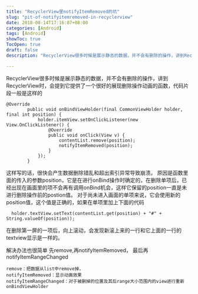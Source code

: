 ```yaml
---
title: "RecyclerView里notifyItemRemoved的坑"
slug: "pit-of-notifyitemremoved-in-recyclerview"
date: 2018-08-14T17:16:07+08:00
categories: [Android]
tags: [Android]
showToc: true
TocOpen: true
draft: false
description: "RecyclerView很多时候是展示静态的数据，并不会有删除的操作，讲到RecyclerView时，会提到它提供了一个很好的展现删除操作动"

---
```

                
RecyclerView很多时候是展示静态的数据，并不会有删除的操作，讲到RecyclerView时，会提到它提供了一个很好的展现删除操作动画的函数，代码片段一般是这样的
```
@Override
        public void onBindViewHolder(final CommonViewHolder holder, final int position) {   
            holder.itemView.setOnClickListener(new View.OnClickListener() {
                @Override
                public void onClick(View v) {
                    contentList.remove(position);
                    notifyItemRemoved(position);            
                }
            });
        }
```
这样写的话，很快会产生数据删除错乱和超出索引异常导致崩溃。 
原因是函数里面的传入的参数position，它是在进行onBind操作时确定的，在删除单项后，已经出现在画面里的项不会再有调用onBind机会，这样它保留的position一直是未进行删除操作前的postion值。 
对于尚未进入画面的单项来说，它会使用新的position值，这个值是正确的，如果在单项里加上下面的代码
```
  holder.textView.setText(contentList.get(position) + "#" + String.valueOf(position));
```
在删除第一屏的一项后，向上滚动，会发现新滚上来的一行和它上面的一行的textview显示是一样的。

解决办法也很简单
先remove,再notifyItemRemoved， 最后再notifyItemRangeChanged 
```
remove：把数据从list中remove掉， 
notifyItemRemoved：显示动画效果 
notifyItemRangeChanged：对于被删掉的位置及其后range大小范围内的view进行重新onBindViewHolder
```